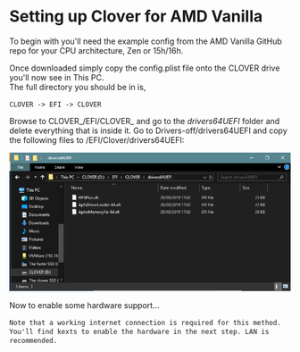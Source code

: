 # Setting up Clover for AMD Vanilla

To begin with you'll need the example config from the AMD Vanilla GitHub repo for your CPU architecture, Zen or 15h/16h.

Once downloaded simply copy the config.plist file onto the CLOVER drive you'll now see in This PC.  
The full directory you should be in is,

```text
CLOVER -> EFI -> CLOVER
```



Browse to CLOVER_/EFI/CLOVER_  and go to the _drivers64UEFI_ folder and delete everything that is inside it. Go to Drivers-off/drivers64UEFI and copy the following files to /EFI/Clover/drivers64UEFI:

![](../.gitbook/assets/assets_-lax0phzkesglvzkf3ep_-laf3yfxfa3o7nc34idu_-laffjfkwxipf9pvbrr4_image.png)

Now to enable some hardware support...


```text
Note that a working internet connection is required for this method. You'll find kexts to enable the hardware in the next step. LAN is recommended.
```




